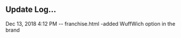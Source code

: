 Update Log...
-------------------------------------------------

Dec 13, 2018 4:12 PM
-- franchise.html
	-added WuffWich option in the brand